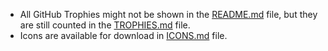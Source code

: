- All GitHub Trophies might not be shown in the [README.md](README.md) file, but they are still counted in the [TROPHIES.md](.misc/TROPHIES.md) file.
- Icons are available for download in [ICONS.md](.misc/ICONS.md) file.
